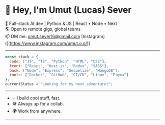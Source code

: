 # 👋 Hey, I'm Umut (Lucas) Sever
🚀 Full-stack AI dev | Python & JS | React • Node • Next  
🌎 Open to remote gigs, global teams  
📫 DM me: umut.sever16@gmail.com
[Instagram]([(https://www.instagram.com/umut.o.o/)]

---

```js
const stack = {
  code: ["JS", "TS", "Python", "HTML", "CSS"],
  front: ["React", "Next.js", "Redux", "SASS"],
  back: ["Node", "Express", "Sequelize", "MongoDB"],
  tools: ["Docker", "GitHub", "CI/CD", "Linux", "Figma"]
};
currentStatus = "Looking for my next adventure!";
```

---

- 💡 I build cool stuff, fast.
- 🛠️ Always up for a collab.
- 🌍 Work from anywhere.

---
